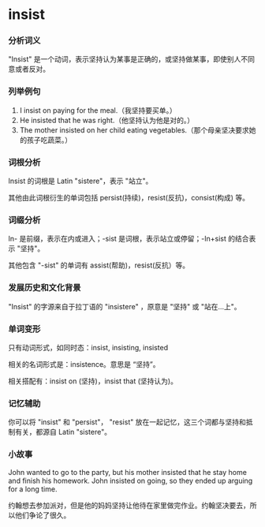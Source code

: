# insist

### 分析词义

  

"Insist" 是一个动词，表示坚持认为某事是正确的，或坚持做某事，即使别人不同意或者反对。

  

### 列举例句

  

1.  I insist on paying for the meal.（我坚持要买单。）
2.  He insisted that he was right.（他坚持认为他是对的。）
3.  The mother insisted on her child eating vegetables.（那个母亲坚决要求她的孩子吃蔬菜。）

  

### 词根分析

  

Insist 的词根是 Latin "sistere"，表示 "站立"。

  

其他由此词根衍生的单词包括 persist(持续)，resist(反抗)，consist(构成) 等。

  

### 词缀分析

  

In- 是前缀，表示在内或进入；-sist 是词根，表示站立或停留；-In+sist 的结合表示 "坚持"。

  

其他包含 "-sist" 的单词有 assist(帮助)，resist(反抗）等。

  

### 发展历史和文化背景

  

"Insist" 的字源来自于拉丁语的 "insistere" ，原意是 "坚持" 或 "站在...上"。

  

### 单词变形

  

只有动词形式，如同时态：insist, insisting, insisted

  

相关的名词形式是：insistence。意思是 “坚持”。

  

相关搭配有：insist on (坚持)，insist that (坚持认为)。

  

### 记忆辅助

  

你可以将 "insist" 和 "persist"， "resist" 放在一起记忆，这三个词都与坚持和抵制有关，都源自 Latin "sistere"。

  

### 小故事

  

John wanted to go to the party, but his mother insisted that he stay home and finish his homework. John insisted on going, so they ended up arguing for a long time.

  

约翰想去参加派对，但是他的妈妈坚持让他待在家里做完作业。约翰坚决要去，所以他们争论了很久。
